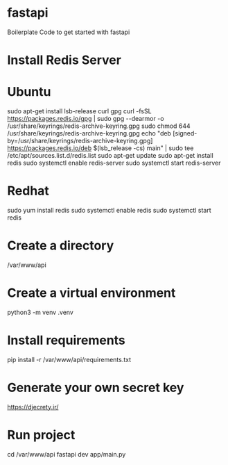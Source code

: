 # fastapi
Boilerplate Code to get started with fastapi

# Install Redis Server
# Ubuntu
sudo apt-get install lsb-release curl gpg
curl -fsSL https://packages.redis.io/gpg | sudo gpg --dearmor -o /usr/share/keyrings/redis-archive-keyring.gpg
sudo chmod 644 /usr/share/keyrings/redis-archive-keyring.gpg
echo "deb [signed-by=/usr/share/keyrings/redis-archive-keyring.gpg] https://packages.redis.io/deb $(lsb_release -cs) main" | sudo tee /etc/apt/sources.list.d/redis.list
sudo apt-get update
sudo apt-get install redis
sudo systemctl enable redis-server
sudo systemctl start redis-server

# Redhat
sudo yum install redis
sudo systemctl enable redis
sudo systemctl start redis

# Create a directory
/var/www/api

# Create a virtual environment
python3 -m venv .venv

# Install requirements
pip install -r /var/www/api/requirements.txt

# Generate your own secret key
https://djecrety.ir/

# Run project
cd /var/www/api
fastapi dev app/main.py
